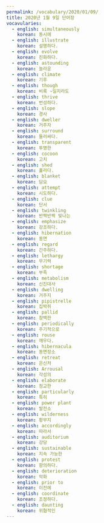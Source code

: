 ```yaml
---
permalink: /vocabulary/2020/01/09/
title: 2020년 1월 9일 단어장
vocavularies:
  - english: simultaneously
    korean: 동시에
  - english: illustrate
    korean: 설명하다.
  - english: evolve
    korean: 진화하다.
  - english: astounding
    korean: 놀라운
  - english: climate
    korean: 기후
  - english: though
    korean: 비록 ~일지라도
  - english: thrive
    korean: 번성하다.
  - english: slope
    korean: 경사
  - english: dweller
    korean: 거주자
  - english: surround
    korean: 둘러싸다.
  - english: transparent
    korean: 투명한
  - english: cocoon
    korean: 고치
  - english: shed
    korean: 흘리다.
  - english: blanket
    korean: 담요
  - english: attempt
    korean: 시도하다.
  - english: clue
    korean: 단서
  - english: twinkling
    korean: 반짝반짝 빛나는
  - english: emphasize
    korean: 강조하다.
  - english: hibernation
    korean: 동면
  - english: regard
    korean: 간주하다.
  - english: lethargy
    korean: 무기력
  - english: shortage
    korean: 부족
  - english: metabolism
    korean: 신진대사
  - english: dwelling
    korean: 거주지
  - english: pipistrelle
    korean: 집박쥐
  - english: pallid
    korean: 창백한
  - english: periodically
    korean: 주기적으로
  - english: rouse
    korean: 깨우다.
  - english: hibernacula
    korean: 동면장소
  - english: retreat
    korean: 은신처
  - english: Arrousal
    korean: 각성의
  - english: elaborate
    korean: 정교한
  - english: particularly
    korean: 특히
  - english: power plant
    korean: 발전소
  - english: wilderness
    korean: 황무지
  - english: accordingly
    korean: 따라서
  - english: auditorium
    korean: 강당
  - english: sustainable
    korean: 지속 가능한
  - english: protest
    korean: 항의하다.
  - english: deterioration
    korean: 악화
  - english: prior to
    korean: 이전에
  - english: coordinate
    korean: 조정하다.
  - english: daunting
    korean: 위협적인
---
```


